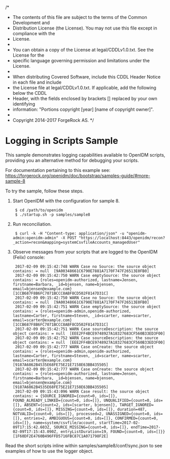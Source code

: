 /*
 * The contents of this file are subject to the terms of the Common Development and
 * Distribution License (the License). You may not use this file except in compliance with the
 * License.
 *
 * You can obtain a copy of the License at legal/CDDLv1.0.txt. See the License for the
 * specific language governing permission and limitations under the License.
 *
 * When distributing Covered Software, include this CDDL Header Notice in each file and include
 * the License file at legal/CDDLv1.0.txt. If applicable, add the following below the CDDL
 * Header, with the fields enclosed by brackets [] replaced by your own identifying
 * information: "Portions copyright [year] [name of copyright owner]".
 *
 * Copyright 2014-2017 ForgeRock AS.
 */

Logging in Scripts Sample
=========================

This sample demonstrates logging capabilities available to OpenIDM scripts,
providing you an alternative method for debugging your scripts.

For documentation pertaining to this example see:
https://forgerock.org/openidm/doc/bootstrap/samples-guide/#more-sample-8

To try the sample, follow these steps.

1. Start OpenIDM with the configuration for sample 8.

        $ cd /path/to/openidm
        $ ./startup.sh -p samples/sample8

2. Run reconciliation.

        $ curl -k -H "Content-type: application/json" -u "openidm-admin:openidm-admin" -X POST "https://localhost:8443/openidm/recon?_action=recon&mapping=systemCsvfileAccounts_managedUser"

3. Observe messages from your scripts that are logged to the OpenIDM (Felix) console:

        2017-02-09 09:15:42:748 WARN Case no Source: the source object contains: = null  [9A00348661C6790E7881A7170F747F26513E0FB0]
        2017-02-09 09:15:42:750 WARN Case emptySource: the source object contains: = {roles=openidm-authorized, lastname=Jensen, firstname=Barbara, _id=bjensen, name=bjensen, email=bjensen@example.com}  [1CCB687F8B6FC7071BCCC8ABF8CD502F8147D31C]
        2017-02-09 09:15:42:750 WARN Case no Source: the source object contains: = null  [9A00348661C6790E7881A7170F747F26513E0FB0]
        2017-02-09 09:15:42:751 WARN Case emptySource: the source object contains: = {roles=openidm-admin,openidm-authorized, lastname=Carter, firstname=Steven, _id=scarter, name=scarter, email=scarter@example.com}  [1CCB687F8B6FC7071BCCC8ABF8CD502F8147D31C]
        2017-02-09 09:15:42:751 WARN Case sourceDescription: the source object contains: = null  [EEE2FF4BCE9748927A18327683CF560B33ED3F00]
        2017-02-09 09:15:42:752 WARN Case sourceDescription: the source object contains: = null  [EEE2FF4BCE9748927A18327683CF560B33ED3F00]
        2017-02-09 09:15:42:777 WARN Case onCreate: the source object contains: = {roles=openidm-admin,openidm-authorized, lastname=Carter, firstname=Steven, _id=scarter, name=scarter, email=scarter@example.com}  [9187A6862B4535E68FE75E21E7158E63BB435505]
        2017-02-09 09:15:42:777 WARN Case onCreate: the source object contains: = {roles=openidm-authorized, lastname=Jensen, firstname=Barbara, _id=bjensen, name=bjensen, email=bjensen@example.com}  [9187A6862B4535E68FE75E21E7158E63BB435505]
        2017-02-09 09:15:43:096 WARN Case result: the source object contains: = {SOURCE_IGNORED={count=0, ids=[]}, FOUND_ALREADY_LINKED={count=0, ids=[]}, UNQUALIFIED={count=0, ids=[]}, ABSENT={count=2, ids=[scarter, bjensen]}, TARGET_IGNORED={count=0, ids=[]}, MISSING={count=0, ids=[]}, duration=487, NOTVALID={count=0, ids=[]}, processed=2, UNASSIGNED={count=0, ids=[]}, entries=2, AMBIGUOUS={count=0, ids=[]}, CONFIRMED={count=0, ids=[]}, name=system/csvfile/account, startTime=2017-02-09T17:15:42.603Z, SOURCE_MISSING={count=0, ids=[]}, endTime=2017-02-09T17:15:43.090Z, entryListDuration=19, FOUND={count=0, ids=[]}}  [1F60DF2E4760B496FFD5716FBC87C1A071798F2E]
        
Read the short scripts inline within samples/sample8/conf/sync.json to see examples of how to use the logger object.
